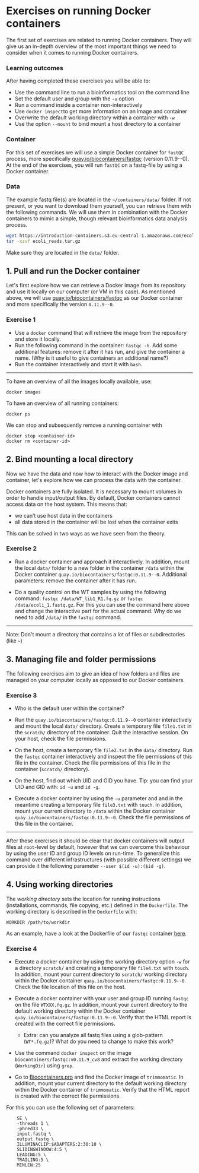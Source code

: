 # Exercises on running Docker containers

The first set of exercises are related to running Docker containers. They will give us an in-depth overview of the most important things we need to consider when it comes to running Docker containers. 


### Learning outcomes
After having completed these exercises you will be able to:  
* Use the command line to run a bioinformatics tool on the command line
* Set the default user and group with the `-u` option
* Run a command inside a container non-interactively
* Use `docker inspect`to get more information on an image and container
* Overwrite the default working directory within a container with `-w` 
* Use the option `--mount` to bind mount a host directory to a container

### Container
For this set of exercises we will use a simple Docker container for `fastQC` process, more specifically [quay.io/biocontainers/fastqc](https://quay.io/repository/biocontainers/fastqc?tab=info) (version 0.11.9--0). 
At the end of the exercises, you will run `fastQC` on a fastq-file by using a Docker container.

### Data
The example fastq file(s) are located in the `~/containers/data/` folder. If not present, or you want to download them yourself, you can retrieve them with the following commands. We will use them in combination with the Docker containers to mimic a simple, though relevant bioinformatics data analysis process. 

```sh
wget https://introduction-containers.s3.eu-central-1.amazonaws.com/ecoli_reads.tar.gz
tar -xzvf ecoli_reads.tar.gz
```
Make sure they are located in the `data/` folder. 

## 1. Pull and run the Docker container

Let's first explore how we can retrieve a Docker image from its repository and use it locally on our computer (or VM in this case). As mentioned above, we will use [quay.io/biocontainers/fastqc](https://quay.io/repository/biocontainers/fastqc?tab=info) as our Docker container and more specifically the version `0.11.9--0`. 

### Exercise 1
- Use a `docker` command that will retrieve the image from the repository and store it locally. 
- Run the following command in the container: `fastqc -h`. Add some additional features: remove it after it has run, and give the container a name. (Why is it useful to give containers an additional name?)
- Run the container interactively and start it with `bash`. 

--- 


To have an overview of all the images locally available, use:
```
docker images
```
To have an overview of all running containers:
```
docker ps
```
We can stop and subsequently remove a running container with 
```
docker stop <container-id>
docker rm <container-id>
```


## 2. Bind mounting a local directory

Now we have the data and now how to interact with the Docker image and container, let's explore how we can process the data with the container. 

Docker containers are fully isolated. It is necessary to mount volumes in order to handle input/output files. By default, Docker containers cannot access data on the host system. This means that:
- we can’t use host data in the containers
- all data stored in the container will be lost when the container exits

This can be solved in two ways as we have seen from the theory. 



### Exercise 2
- Run a docker container and approach it interactively. In addition, mount the local `data/` folder to a new folder in the container `/data` within the Docker container `quay.io/biocontainers/fastqc:0.11.9--0`. Additional parameters: remove the container after it has run.   

- Do a quality control on the WT samples by using the following command: `fastqc /data/WT_lib1_R1.fq.gz` or `fastqc /data/ecoli_1.fastq.gz`. For this you can use the command here above and change the interactive part for the actual command. Why do we need to add `/data/` in the `fastqc` command. 

--- 

Note: Don't mount a directory that contains a lot of files or subdirectories (like `~`)


## 3. Managing file and folder permissions 
The following exercises aim to give an idea of how folders and files are managed on your computer locally as opposed to our Docker containers. 

### Exercise 3

- Who is the default user within the container?  

- Run the `quay.io/biocontainers/fastqc:0.11.9--0` container interactively and mount the local `data/` directory. Create a temporary file `file1.txt` in the `scratch/` directory of the container. Quit the interactive session. On your host, check the file permissions.

- On the host, create a temporary file `file2.txt` in the `data/` directory. Run the `fastqc` container interactively and inspect the file permissions of this file in the container.  Check the file permissions of this file in the container (`scratch/` directory).  

- On the host, find out which UID and GID you have. Tip: you can find your UID and GID with: `id -u` and `id -g`. 

- Execute a docker container by using the `-u` parameter and and in the meantime creating a temporary file `file3.txt` with `touch`. In addition, mount your current directory to `/data` within the Docker container `quay.io/biocontainers/fastqc:0.11.9--0`. Check the file permissions of this file in the container.  

---

After these exercises it should be clear that docker containers will output files at `root`-level by default, however that we can overcome this behaviour by using the user ID and group ID levels on run-time. To generalize this command over different infrastructures (with possible different settings) we can provide it the following parameter `--user $(id -u):($id -g)`. 

## 4. Using working directories 

The *working directory* sets the location for running instructions (installations, commands, file copying, etc.) defined in the `Dockerfile`. The working directory is described in the `Dockerfile` with:
```
WORKDIR /path/to/workdir
```
As an example, have a look at the Dockerfile of our `fastqc` container [here](https://github.com/BioContainers/containers/blob/master/fastqc/0.11.9/Dockerfile). 

### Exercise 4

- Execute a docker container by using the working directory option `-w` for a directory `scratch/` and creating a temporary file `file4.txt` with `touch`. In addition, mount your current directory to `scratch/` working directory within the Docker container `quay.io/biocontainers/fastqc:0.11.9--0`. Check the file location of this file on the host.



- Execute a docker container with your user and group ID running `fastqc` on the file `WTXXX.fq.gz`. In addition, mount your current directory to the default working directory within the Docker container `quay.io/biocontainers/fastqc:0.11.9--0`. Verify that the HTML report is created with the correct file permissions.
    - Extra: can you analyze all fastq files using a glob-pattern (`WT*.fq.gz`)? What do you need to change to make this work? 

- Use the command `docker inspect` on the image `biocontainers/fastqc:v0.11.9_cv8` and extract the working directory (`WorkingDir`) using `grep`.


- Go to [Biocontainers.pro](https://biocontainers.pro/) and find the Docker image of `trimmomatic`. In addition, mount your current directory to the default working directory within the Docker container of `trimmomatic`. Verify that the HTML report is created with the correct file permissions.

For this you can use the following set of parameters:
```
    SE \
    -threads 1 \
    -phred33 \
    input.fastq \
    output.fastq \
    ILLUMINACLIP:$ADAPTERS:2:30:10 \
    SLIDINGWINDOW:4:5 \
    LEADING:5 \
    TRAILING:5 \
    MINLEN:25

```


